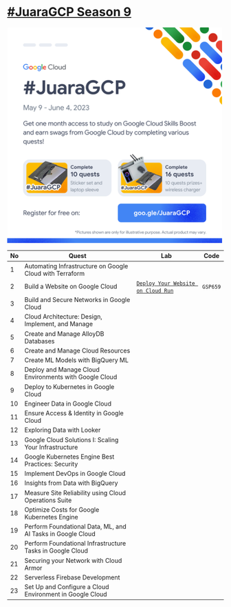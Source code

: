 # [#JuaraGCP Season 9](https://events.withgoogle.com/juaragcp-season-9/)

<img src="README.png" data-canonical-src="https://gyazo.com/eb5c5741b6a9a16c692170a41a49c858.png" width="500"/>

|No |Quest|Lab|Code|
|---|---|---|--|
|1|Automating Infrastructure on Google Cloud with Terraform|||
|2|Build a Website on Google Cloud|[`Deploy Your Website on Cloud Run`](qwiklabs/2.Build%20a%20Website%20on%20Google%20Cloud/GSP659.md)|`GSP659`|
|3|Build and Secure Networks in Google Cloud|||
|4|Cloud Architecture: Design, Implement, and Manage|||
|5|Create and Manage AlloyDB Databases|||
|6|Create and Manage Cloud Resources|||
|7|Create ML Models with BigQuery ML|||
|8|Deploy and Manage Cloud Environments with Google Cloud|||
|9|Deploy to Kubernetes in Google Cloud|||
|10|	Engineer Data in Google Cloud|||
|11|Ensure Access & Identity in Google Cloud|||
|12|Exploring Data with Looker|||
|13|Google Cloud Solutions I: Scaling Your Infrastructure|||
|14|Google Kubernetes Engine Best Practices: Security|||
|15|Implement DevOps in Google Cloud|||
|16|Insights from Data with BigQuery|||
|17|Measure Site Reliability using Cloud Operations Suite|||
|18|Optimize Costs for Google Kubernetes Engine|||
|19|Perform Foundational Data, ML, and AI Tasks in Google Cloud|||
|20|Perform Foundational Infrastructure Tasks in Google Cloud|||
|21|Securing your Network with Cloud Armor|||
|22|Serverless Firebase Development|||
|23|Set Up and Configure a Cloud Environment in Google Cloud|||
